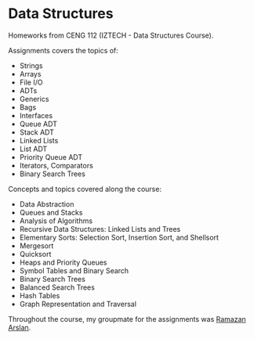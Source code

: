 # Data Structures

Homeworks from CENG 112 (IZTECH - Data Structures Course).

Assignments covers the topics of:

* Strings
* Arrays
* File I/O
* ADTs
* Generics
* Bags
* Interfaces
* Queue ADT
* Stack ADT
* Linked Lists
* List ADT
* Priority Queue ADT
* Iterators, Comparators
* Binary Search Trees

Concepts and topics covered along the course:

* Data Abstraction
* Queues and Stacks
* Analysis of Algorithms
* Recursive Data Structures: Linked Lists and Trees
* Elementary Sorts: Selection Sort, Insertion Sort, and Shellsort
* Mergesort
* Quicksort
* Heaps and Priority Queues
* Symbol Tables and Binary Search
* Binary Search Trees
* Balanced Search Trees
* Hash Tables
* Graph Representation and Traversal

Throughout the course, my groupmate for the assignments was [Ramazan Arslan](https://github.com/Ramazan-Arslan).
